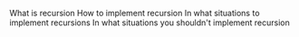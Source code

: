 What is recursion
How to implement recursion
In what situations to implement recursions
In what situations you shouldn't implement recursion
